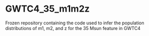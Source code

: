 # GWTC4_35_m1m2z
Frozen repository containing the code used to infer the population distributions of  m1, m2, and z for the 35 Msun feature in GWTC4
